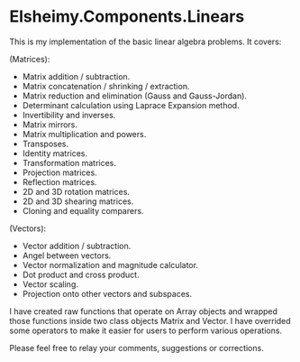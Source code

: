 # Elsheimy.Components.Linears

This is my implementation of the basic linear algebra problems. It covers:

(Matrices):
* Matrix addition / subtraction.
* Matrix concatenation / shrinking / extraction.
* Matrix reduction and elimination (Gauss and Gauss-Jordan).
* Determinant calculation using Laprace Expansion method.
* Invertibility and inverses.
* Matrix mirrors.
* Matrix multiplication and powers.
* Transposes.
* Identity matrices.
* Transformation matrices.
* Projection matrices.
* Reflection matrices.
* 2D and 3D rotation matrices.
* 2D and 3D shearing matrices.
* Cloning and equality comparers.

(Vectors):
* Vector addition / subtraction.
* Angel between vectors.
* Vector normalization and magnitude calculator.
* Dot product and cross product.
* Vector scaling.
* Projection onto other vectors and subspaces.

I have created raw functions that operate on Array objects and wrapped those functions inside two class objects Matrix and Vector. I have overrided some operators to make it easier for users to perform various operations.

Please feel free to relay your comments, suggestions or corrections.
